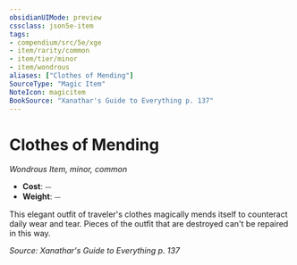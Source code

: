 ```yaml
---
obsidianUIMode: preview
cssclass: json5e-item
tags:
- compendium/src/5e/xge
- item/rarity/common
- item/tier/minor
- item/wondrous
aliases: ["Clothes of Mending"]
SourceType: "Magic Item"
NoteIcon: magicitem
BookSource: "Xanathar's Guide to Everything p. 137"
---
```

# Clothes of Mending
*Wondrous Item, minor, common*  

- **Cost**: ⏤
- **Weight**: ⏤

This elegant outfit of traveler's clothes magically mends itself to counteract daily wear and tear. Pieces of the outfit that are destroyed can't be repaired in this way.

*Source: Xanathar's Guide to Everything p. 137*